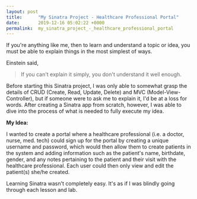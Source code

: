 ```yaml
---
layout: post
title:      "My Sinatra Project - Healthcare Professional Portal"
date:       2019-12-16 05:02:22 +0000
permalink:  my_sinatra_project_-_healthcare_professional_portal
---
```



If you're anything like me, then to learn and understand a topic or idea, you must be able to explain things in the most simplest of ways. 

Einstein said,


> If you can't explain it simply, you don't understand it well enough.
> 

Before starting this Sinatra project, I was only able to somewhat grasp the details of CRUD (Create, Read, Update, Delete) and MVC (Model-View-Controller), but if someone were to ask me to explain it, I'd be at a loss for words. After creating a Sinatra app from scratch, however, I was able to dive into the process of what is needed to fully execute my idea.

**My Idea:**

I wanted to create a portal where a healthcare professional (i.e. a doctor, nurse, med. tech) could sign up for the portal by creating a unique username and password, which would then allow them to create patients in the system and adding information such as the patient's name, birthdate, gender, and any notes pertaining to the patient and their visit with the healthcare professional. Each user could then only view and edit the patient(s) she/he created. 

Learning Sinatra wasn't completely easy. It's as if I was blindly going through each lesson and lab. 
